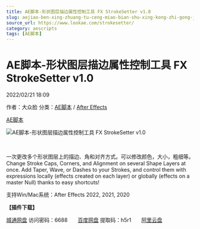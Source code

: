 ```yaml
---
title: AE脚本-形状图层描边属性控制工具 FX StrokeSetter v1.0
slug: aejiao-ben-xing-zhuang-tu-ceng-miao-bian-shu-xing-kong-zhi-gong-ju-fx-strokesetter-v1-0
source_url: https://www.lookae.com/strokesetter/
category: aescripts
tags: [AE脚本]
---
```

# AE脚本-形状图层描边属性控制工具 FX StrokeSetter v1.0

2022/02/21 18:09

作者：大众脸
分类：[AE脚本](https://www.lookae.com/after-effects/aescripts/) / [After Effects](https://www.lookae.com/after-effects/)

[AE脚本](https://www.lookae.com/tag/ae%e8%84%9a%e6%9c%ac/)

![AE脚本-形状图层描边属性控制工具 FX StrokeSetter v1.0](https://www.lookae.com/wp-content/uploads/2022/02/FX-StrokeSetter.jpg "AE脚本-形状图层描边属性控制工具 FX StrokeSetter v1.0-LookAE.com")

[﻿﻿﻿](https://cloud.video.taobao.com//play/u/705956171/p/1/e/6/t/1/348828074593.mp4)

一次更改多个形状图层上的描边、角和对齐方式。可以修改颜色，大小，粗细等。Change Stroke Caps, Corners, and Alignment on several Shape Layers at once. Add Taper, Wave, or Dashes to your Strokes, and control them with expressions locally (effects created on each layer) or globally (effects on a master Null) thanks to easy shortcuts!

支持Win/Mac系统：After Effects 2022, 2021, 2020

**【插件下载】**

[城通网盘](https://url70.ctfile.com/f/2827370-545986225-a29888) 访问密码：6688       [百度网盘](https://pan.baidu.com/s/1dOc1R-EI0RQCH4zoSwMYyA?pwd=h5r1) 提取码：h5r1       [阿里云盘](https://www.aliyundrive.com/s/mved7WYERQJ)
